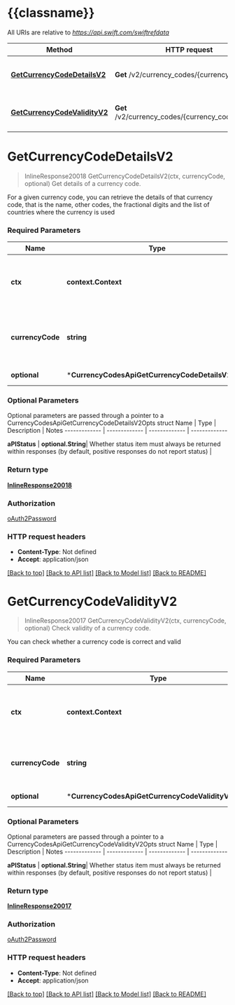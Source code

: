 # {{classname}}

All URIs are relative to *https://api.swift.com/swiftrefdata*

Method | HTTP request | Description
------------- | ------------- | -------------
[**GetCurrencyCodeDetailsV2**](CurrencyCodesApi.md#GetCurrencyCodeDetailsV2) | **Get** /v2/currency_codes/{currency_code} | Get details of a currency code.
[**GetCurrencyCodeValidityV2**](CurrencyCodesApi.md#GetCurrencyCodeValidityV2) | **Get** /v2/currency_codes/{currency_code}/validity | Check validity of a currency code.

# **GetCurrencyCodeDetailsV2**
> InlineResponse20018 GetCurrencyCodeDetailsV2(ctx, currencyCode, optional)
Get details of a currency code.

For a given currency code, you can retrieve the details of that currency code, that is the name, other codes, the fractional digits and the list of countries where the currency is used

### Required Parameters

Name | Type | Description  | Notes
------------- | ------------- | ------------- | -------------
 **ctx** | **context.Context** | context for authentication, logging, cancellation, deadlines, tracing, etc.
  **currencyCode** | **string**| Currency code (3-letters or 3-digits) for which details are requested | 
 **optional** | ***CurrencyCodesApiGetCurrencyCodeDetailsV2Opts** | optional parameters | nil if no parameters

### Optional Parameters
Optional parameters are passed through a pointer to a CurrencyCodesApiGetCurrencyCodeDetailsV2Opts struct
Name | Type | Description  | Notes
------------- | ------------- | ------------- | -------------

 **aPIStatus** | **optional.String**| Whether status item must always be returned within responses (by default, positive responses do not report status) | 

### Return type

[**InlineResponse20018**](inline_response_200_18.md)

### Authorization

[oAuth2Password](../README.md#oAuth2Password)

### HTTP request headers

 - **Content-Type**: Not defined
 - **Accept**: application/json

[[Back to top]](#) [[Back to API list]](../README.md#documentation-for-api-endpoints) [[Back to Model list]](../README.md#documentation-for-models) [[Back to README]](../README.md)

# **GetCurrencyCodeValidityV2**
> InlineResponse20017 GetCurrencyCodeValidityV2(ctx, currencyCode, optional)
Check validity of a currency code.

You can check whether a currency code is correct and valid

### Required Parameters

Name | Type | Description  | Notes
------------- | ------------- | ------------- | -------------
 **ctx** | **context.Context** | context for authentication, logging, cancellation, deadlines, tracing, etc.
  **currencyCode** | **string**| Currency code (3-letters or 3-digits) to validate | 
 **optional** | ***CurrencyCodesApiGetCurrencyCodeValidityV2Opts** | optional parameters | nil if no parameters

### Optional Parameters
Optional parameters are passed through a pointer to a CurrencyCodesApiGetCurrencyCodeValidityV2Opts struct
Name | Type | Description  | Notes
------------- | ------------- | ------------- | -------------

 **aPIStatus** | **optional.String**| Whether status item must always be returned within responses (by default, positive responses do not report status) | 

### Return type

[**InlineResponse20017**](inline_response_200_17.md)

### Authorization

[oAuth2Password](../README.md#oAuth2Password)

### HTTP request headers

 - **Content-Type**: Not defined
 - **Accept**: application/json

[[Back to top]](#) [[Back to API list]](../README.md#documentation-for-api-endpoints) [[Back to Model list]](../README.md#documentation-for-models) [[Back to README]](../README.md)

